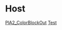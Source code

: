 # Host
[PlA2_ColorBlockOut](https://locbbb48.github.io/Video_Host/PLAColorBlockOut2/index.html)
[Test](https://locbbb48.github.io/Video_Host/test/index.html)

